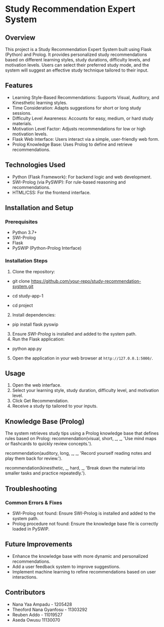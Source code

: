  # Study Recommendation Expert System

## Overview
This project is a Study Recommendation Expert System built using Flask (Python) and Prolog. It provides personalized study recommendations based on different learning styles, study durations, difficulty levels, and motivation levels. Users can select their preferred study mode, and the system will suggest an effective study technique tailored to their input.

## Features
- Learning Style-Based Recommendations: Supports Visual, Auditory, and Kinesthetic learning styles.
- Time Consideration: Adapts suggestions for short or long study sessions.
- Difficulty Level Awareness: Accounts for easy, medium, or hard study materials.
- Motivation Level Factor: Adjusts recommendations for low or high motivation levels.
- Flask Web Interface: Users interact via a simple, user-friendly web form.
- Prolog Knowledge Base: Uses Prolog to define and retrieve recommendations.

## Technologies Used
- Python (Flask Framework): For backend logic and web development.
- SWI-Prolog (via PySWIP): For rule-based reasoning and recommendations.
- HTML/CSS: For the frontend interface.

## Installation and Setup
### Prerequisites
- Python 3.7+
- SWI-Prolog
- Flask
- PySWIP (Python-Prolog Interface)

### Installation Steps
1. Clone the repository:
   
  - git clone https://github.com/your-repo/study-recommendation-system.git

  - cd study-app-1

  - cd project
  
2. Install dependencies:

  - pip install flask pyswip
 
3. Ensure *SWI-Prolog* is installed and added to the system path.
4. Run the Flask application:

  - python app.py
   
5. Open the application in your web browser at `http://127.0.0.1:5000/`.

## Usage
1. Open the web interface.
2. Select your learning style, study duration, difficulty level, and motivation level.
3. Click Get Recommendation.
4. Receive a study tip tailored to your inputs.

## Knowledge Base (Prolog)
The system retrieves study tips using a Prolog knowledge base that defines rules based on Prolog: 
recommendation(visual, short, _, _, 'Use mind maps or flashcards to quickly review concepts.').

recommendation(auditory, long, _, _, 'Record yourself reading notes and play them back for review.').

recommendation(kinesthetic, _, hard, _, 'Break down the material into smaller tasks and practice repeatedly.').


## Troubleshooting
### Common Errors & Fixes
- SWI-Prolog not found: Ensure SWI-Prolog is installed and added to the system path.
- Prolog procedure not found: Ensure the knowledge base file is correctly loaded in PySWIP.

## Future Improvements
- Enhance the knowledge base with more dynamic and personalized recommendations.
- Add a user feedback system to improve suggestions.
- Implement machine learning to refine recommendations based on user interactions.

## Contributors
- Nana Yaa Ampadu - 1205428
- Theoford Nana Gyanfosu - 11303292
- Reuben Addo - 11019527
- Aseda Owusu 11130070




